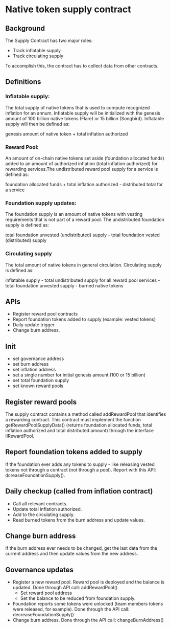 # Native token supply contract

## Background
The Supply Contract has two major roles:
- Track inflatable supply
- Track circulating supply

To accomplish this, the contract has to collect data from other contracts.

## Definitions

### Inflatable supply:
The total supply of native tokens that is used to compute recognized inflation for an annum. Inflatable supply will be initialized with the genesis amount of 100 billion native tokens (Flare) or 15 billion (Songbird). Inflatable supply will then be defined as:

genesis amount of native token + total inflation authorized

### Reward Pool:
An amount of on-chain native tokens set aside (foundation allocated funds) added to an amount of authorized inflation (total inflation authorized) for rewarding services.The undistributed reward pool supply for a service is defined as:

foundation allocated funds + total inflation authorized - distributed total for a service

### Foundation supply updates:
The foundation supply is an amount of native tokens with vesting requirements that is not part of a reward pool. The undistributed foundation supply is defined as:

total foundation unvested (undistributed) supply - total foundation vested (distributed) supply

### Circulating supply
The total amount of native tokens in general circulation. Circulating supply is defined as:

inflatable supply - total undistributed supply for all reward pool services - total foundation unvested supply - burned native tokens

## APIs 
- Register reward pool contracts
- Report foundation tokens added to supply (example: vested tokens)
- Daily update trigger
- Change burn address.

## Init
- set governance address
- set burn address
- set inflation address
- set a single number for initial genesis amount (100 or 15 billion)
- set total foundation supply
- set known reward pools

## Register reward pools
The supply contract contains a method called addRewardPool that identifies a rewarding contract. This contract must implement the function getRewardPoolSupplyData() (returns foundation allocated funds, total inflation authorized and total distributed amount) through the interface IIRewardPool.

## Report foundation tokens added to supply
If the foundation ever adds any tokens to supply - like releasing vested tokens not through a contract (not through a pool). Report with this API: dcreaseFoundationSupply().

## Daily checkup (called from inflation contract)
- Call all relevant contracts.
- Update total inflation authorized.
- Add to the circulating supply.
- Read burned tokens from the burn address and update values.

## Change burn address
If the burn address ever needs to be changed, get the last data from the current address and then update values from the new address.

## Governance updates
- Register a new reward pool. Reward pool is deployed and the balance is updated. Done through API call: addRewardPool()
    - Set reward pool address
    - Set the balance to be reduced from foundation supply.
- Foundation reports some tokens were unlocked (team members tokens were released, for example). Done through the API call: decreaseFoundationSupply()
- Change burn address. Done through the API call: changeBurnAddress()
